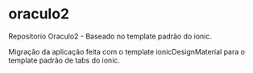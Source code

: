 # oraculo2
Repositorio Oraculo2 - Baseado no template padrão do ionic.

Migração da aplicação feita com o template ionicDesignMaterial para o template padrão de tabs do ionic.
